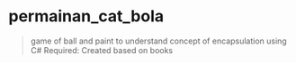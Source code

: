 # permainan_cat_bola
> game of ball and paint to understand concept of encapsulation using C#
> Required: 
> Created based on books
